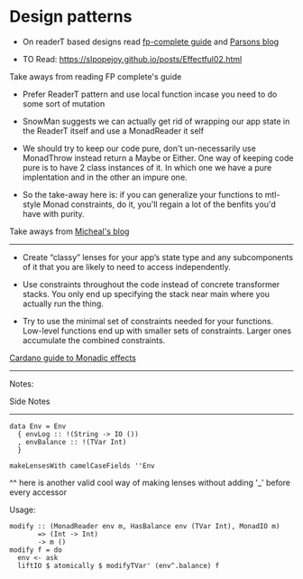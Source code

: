 # Design patterns

- On readerT based designs read [fp-complete guide](https://www.fpcomplete.com/blog/2017/06/readert-design-pattern) and
[Parsons blog](http://www.parsonsmatt.org/2018/03/22/three_layer_haskell_cake.html)

- TO Read: https://slpopejoy.github.io/posts/Effectful02.html

Take aways from reading FP complete's guide

- Prefer ReaderT pattern and use local function incase you need to do some sort of mutation
- SnowMan suggests we can actually get rid of wrapping our app state in the ReaderT itself and use a MonadReader it self
- We should try to keep our code pure, don't un-necessarily use MonadThrow instead return a Maybe or Either.
One way of keeping code pure is to have 2 class instances of it. In which one we have a pure implentation and in the other an impure one. 

- So the take-away here is: if you can generalize your functions to mtl-style Monad constraints, do it, you'll regain a lot of the benfits you'd have with purity.


Take aways from [Micheal's blog](https://michaelxavier.net/posts/2016-04-03-Enterprise-Haskell-Pattern-Lensed-Reader.html)
___________


- Create “classy” lenses for your app’s state type and any subcomponents of it that you are likely to need to access independently.

- Use constraints throughout the code instead of concrete transformer stacks. You only end up specifying the stack near main where you actually run the thing.

- Try to use the minimal set of constraints needed for your functions. Low-level functions end up with smaller sets of constraints. Larger ones accumulate the combined constraints.

[Cardano guide to Monadic effects](https://github.com/input-output-hk/cardano-sl/blob/1d79a801936edeb4bde7f41187924bc59c7b9b20/docs/cardano-monads.rst)
___________

Notes: 


Side Notes
___________

```
data Env = Env
  { envLog :: !(String -> IO ())
  , envBalance :: !(TVar Int)
  }

makeLensesWith camelCaseFields ''Env
```

 ^^ here is another valid cool way of making lenses without adding '_' before every accessor

Usage:

```
modify :: (MonadReader env m, HasBalance env (TVar Int), MonadIO m)
       => (Int -> Int)
       -> m ()
modify f = do
  env <- ask
  liftIO $ atomically $ modifyTVar' (env^.balance) f
```


